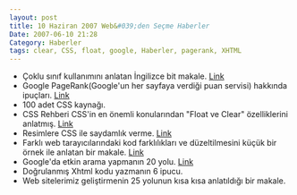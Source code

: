 ```yaml
---
layout: post
title: 10 Haziran 2007 Web&#039;den Seçme Haberler
Date: 2007-06-10 21:28
Category: Haberler
tags: clear, CSS, float, google, Haberler, pagerank, XHTML
---
```


-   Çoklu sınıf kullanımını anlatan İngilizce bit makale. [Link][]
-   Google PageRank(Google'un her sayfaya verdiği puan servisi) hakkında
    ipuçları. [Link][1]
-   100 adet CSS kaynağı.
-   CSS Rehberi CSS'in en önemli konularından "Float ve Clear"
    özelliklerini anlatmış. [Link][3]
-   Resimlere CSS ile saydamlık verme. [Link][4]
-   Farklı web tarayıcılarındaki kod farklılıkları ve düzeltilmesini
    küçük bir örnek ile anlatan bir makale. [Link][5]
-   Google'da etkin arama yapmanın 20 yolu. [Link][6]
-   Doğrulanmış Xhtml kodu yazmanın 6 ipucu.
-   Web sitelerimiz geliştirmenin 25 yolunun kısa kısa anlatıldığı bir
    makale. 


  [Link]: http://www.ryanbrill.com/archives/multiple-classes-in-ie/
    "Link"
  [1]: http://www.smashingmagazine.com/2007/06/05/google-pagerank-what-do-we-really-know-about-it/
    "Link"
  [3]: http://www.cssrehberi.com/f25-float-ve-clear-ozellikleri/ "Link"
  [4]: http://www.joshstauffer.com/2007/06/07/apply-css-transparency-to-images/
    "Link"
  [5]: http://9tutorials.com/2007/06/06/css-cross-browser-compatibility.html
  [6]: http://www.dumblittleman.com/2007/06/20-tips-for-more-efficient-google.html
